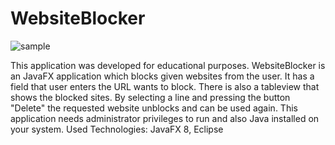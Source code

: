 # WebsiteBlocker
![sample](https://user-images.githubusercontent.com/37752740/39661266-59dcb884-5057-11e8-98c9-d2bd64892501.gif)

This application was developed for educational purposes.
WebsiteBlocker is an JavaFX application which blocks given websites from the user. It has a field that user enters the URL wants to block. There is also a tableview that shows the blocked sites. By selecting a line and pressing the button "Delete" the requested website unblocks and can be used again. This application needs administrator privileges to run and also Java installed on your system.
Used Technologies: JavaFX 8, Eclipse
